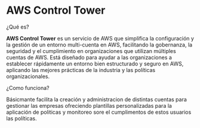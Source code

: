 # AWS Control Tower

¿Qué es?

**AWS Control Tower** es un servicio de AWS que simplifica la configuración y la gestión de un entorno multi-cuenta en AWS, facilitando la gobernanza, la seguridad y el cumplimiento en organizaciones que utilizan múltiples cuentas de AWS. Está diseñado para ayudar a las organizaciones a establecer rápidamente un entorno bien estructurado y seguro en AWS, aplicando las mejores prácticas de la industria y las políticas organizacionales.

¿Como funciona?

Básicmante facilita la creación y administracion de distintas cuentas para gestionar las empresas ofreciendo plantillas personalizadas para la aplicación de politicas y monitoreo sore el cumplimentos de estos usuarios las políticas.